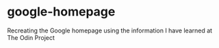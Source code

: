 # google-homepage
Recreating the Google homepage using the information I have learned at The Odin Project
